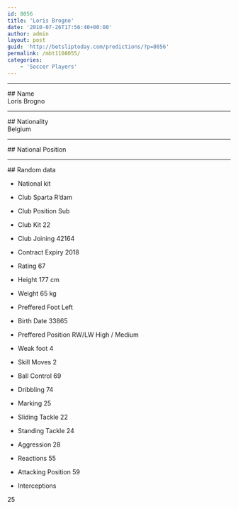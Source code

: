 ```yaml
---
id: 8056
title: 'Loris Brogno'
date: '2010-07-26T17:56:40+00:00'
author: admin
layout: post
guid: 'http://betsliptoday.com/predictions/?p=8056'
permalink: /mbt1108055/
categories:
    - 'Soccer Players'
---
```


- - - - - -

\## Name  
 Loris Brogno

- - - - - -

\## Nationality  
 Belgium

- - - - - -

\## National Position

- - - - - -

\## Random data

- National kit
- Club
 Sparta R’dam

- Club Position
 Sub

- Club Kit
 22

- Club Joining
 42164

- Contract Expiry
 2018

- Rating
 67

- Height
 177 cm

- Weight
 65 kg

- Preffered Foot
 Left

- Birth Date
 33865

- Preffered Position
 RW/LW High / Medium

- Weak foot
 4

- Skill Moves
 2

- Ball Control
 69

- Dribbling
 74

- Marking
 25

- Sliding Tackle
 22

- Standing Tackle
 24

- Aggression
 28

- Reactions
 55

- Attacking Position
 59

- Interceptions

 25